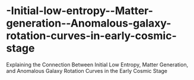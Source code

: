 # -Initial-low-entropy--Matter-generation--Anomalous-galaxy-rotation-curves-in-early-cosmic-stage
Explaining the Connection Between Initial Low Entropy, Matter Generation, and Anomalous Galaxy Rotation Curves in the Early Cosmic Stage
